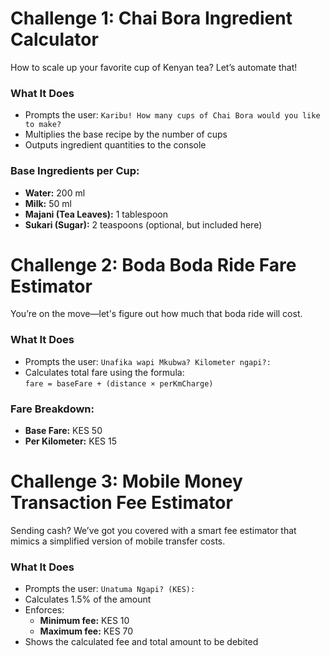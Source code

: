 
#  Challenge 1: Chai Bora Ingredient Calculator

How to scale up your favorite cup of Kenyan tea? Let’s automate that!

###  What It Does

- Prompts the user: `Karibu! How many cups of Chai Bora would you like to make?`
- Multiplies the base recipe by the number of cups
- Outputs ingredient quantities to the console

###  Base Ingredients per Cup:
- **Water:** 200 ml  
- **Milk:** 50 ml  
- **Majani (Tea Leaves):** 1 tablespoon  
- **Sukari (Sugar):** 2 teaspoons (optional, but included here)


#  Challenge 2: Boda Boda Ride Fare Estimator

You’re on the move—let's figure out how much that boda ride will cost.

###  What It Does

- Prompts the user: `Unafika wapi Mkubwa? Kilometer ngapi?:`
- Calculates total fare using the formula:  
  `fare = baseFare + (distance × perKmCharge)`

###  Fare Breakdown:
- **Base Fare:** KES 50  
- **Per Kilometer:** KES 15


# Challenge 3: Mobile Money Transaction Fee Estimator

Sending cash? We’ve got you covered with a smart fee estimator that mimics a simplified version of mobile transfer costs.

### What It Does

- Prompts the user: `Unatuma Ngapi? (KES):`
- Calculates 1.5% of the amount
- Enforces:
  - **Minimum fee:** KES 10
  - **Maximum fee:** KES 70
- Shows the calculated fee and total amount to be debited


